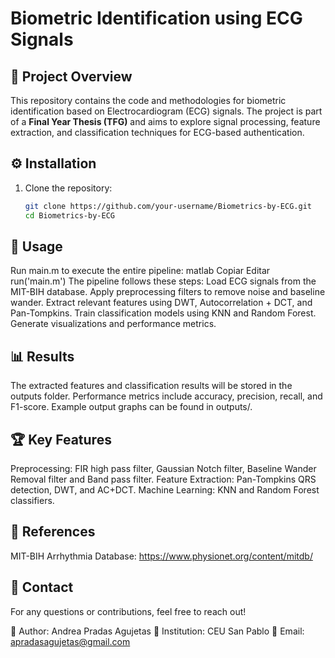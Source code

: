 # Biometric Identification using ECG Signals

## 📖 Project Overview
This repository contains the code and methodologies for biometric identification based on Electrocardiogram (ECG) signals. The project is part of a **Final Year Thesis (TFG)** and aims to explore signal processing, feature extraction, and classification techniques for ECG-based authentication.

## ⚙️ Installation
1. Clone the repository:
   ```bash
   git clone https://github.com/your-username/Biometrics-by-ECG.git
   cd Biometrics-by-ECG
## 🚀 Usage
Run main.m to execute the entire pipeline:
matlab
Copiar
Editar
run('main.m')
The pipeline follows these steps:
Load ECG signals from the MIT-BIH database.
Apply preprocessing filters to remove noise and baseline wander.
Extract relevant features using DWT, Autocorrelation + DCT, and Pan-Tompkins.
Train classification models using KNN and Random Forest.
Generate visualizations and performance metrics.
## 📊 Results
The extracted features and classification results will be stored in the outputs folder.
Performance metrics include accuracy, precision, recall, and F1-score.
Example output graphs can be found in outputs/.
## 🏆 Key Features
Preprocessing: FIR high pass filter, Gaussian Notch filter, Baseline Wander Removal filter and Band pass filter.
Feature Extraction: Pan-Tompkins QRS detection, DWT, and AC+DCT.
Machine Learning: KNN and Random Forest classifiers.
## 📜 References
MIT-BIH Arrhythmia Database: https://www.physionet.org/content/mitdb/





## 📩 Contact
For any questions or contributions, feel free to reach out!

🔹 Author: Andrea Pradas Agujetas
🔹 Institution: CEU San Pablo
🔹 Email: apradasagujetas@gmail.com